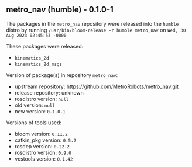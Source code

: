 ## metro_nav (humble) - 0.1.0-1

The packages in the `metro_nav` repository were released into the `humble` distro by running `/usr/bin/bloom-release -r humble metro_nav` on `Wed, 30 Aug 2023 02:45:53 -0000`

These packages were released:
- `kinematics_2d`
- `kinematics_2d_msgs`

Version of package(s) in repository `metro_nav`:

- upstream repository: https://github.com/MetroRobots/metro_nav.git
- release repository: unknown
- rosdistro version: `null`
- old version: `null`
- new version: `0.1.0-1`

Versions of tools used:

- bloom version: `0.11.2`
- catkin_pkg version: `0.5.2`
- rosdep version: `0.22.2`
- rosdistro version: `0.9.0`
- vcstools version: `0.1.42`


